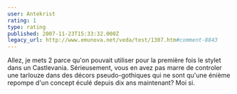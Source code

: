 ```yaml
---
user: Antekrist
rating: 1
type: rating
published: 2007-11-23T15:33:32.000Z
legacy_url: http://www.emunova.net/veda/test/1307.htm#comment-8843
---
```

Allez, je mets 2 parce qu'on pouvait utiliser pour la première fois le stylet dans un Castlevania.
Sérieusement, vous en avez pas marre de controler une tarlouze dans des décors pseudo-gothiques qui ne sont qu'une énième repompe d'un concept éculé depuis dix ans maintenant?
Moi si.